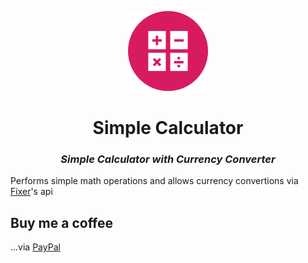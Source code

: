 <p align="center">
  <img src="https://github.com/panosx2/SimpleCalculator/blob/master/app/src/main/res/drawable/app_icon.png" alt="logo"> <br>
</p>

<div>
  <h1 align="center">Simple Calculator</h1>
  <h3 align="center"><i>Simple Calculator with Currency Converter</i></h3>
</div>

Performs simple math operations and allows currency convertions via <a href="https://fixer.io">Fixer</a>'s api 

## Buy me a coffee
...via [PayPal](https://www.paypal.me/PanagiotisPanos)
